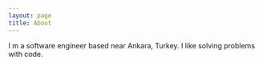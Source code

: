 ```yaml
---
layout: page
title: About
---
```


I m a software engineer based near Ankara, Turkey. I like solving problems with code.
